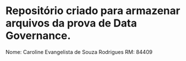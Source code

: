 # Repositório criado para armazenar arquivos da prova de Data Governance.

Nome: Caroline Evangelista de Souza Rodrigues
RM: 84409


